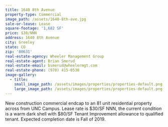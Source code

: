 ```yaml
---
title: 1640 8th Avenue
property-type: Commercial
image_path: /assets/1640-8th-ave.jpg
sale-or-lease: Lease
square-footage: '1,682 SF'
price: $30/NNN
address: 1640 8th Avenue
city: Greeley
state: CO
zip: '80631'
real-estate-agency: Wheeler Management Group
real-estate-agent: Brian Smerud
real-estate-email: bsmerud@wheelermgt.com
real-estate-phone: (970) 415-0538
image-gallery:
  - title:
    small_image_path: /assets/images/properties/properties-default.png
    large_image_path: /assets/images/properties/properties-default.png
---
```


New construction commercial endcap to an 81 unit residential property across from UNC Campus. Lease rate is $30/SF NNN, the current condition is a warm dark shell with $80/SF Tenant Improvement allowance to qualified tenant. Expected completion date is Fall of 2019.